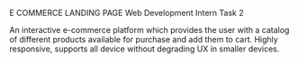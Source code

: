 E COMMERCE LANDING PAGE 
Web Development Intern Task 2 

An interactive e-commerce platform which provides the user with a catalog of different products available for purchase and add them to cart. Highly responsive, supports all device without degrading UX in smaller devices.
